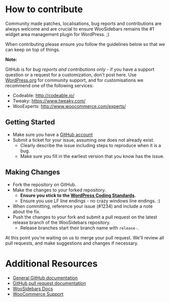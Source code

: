 # How to contribute

Community made patches, localisations, bug reports and contributions are always welcome and are crucial to ensure WooSidebars remains the #1 widget area management plugin for WordPress. ;)

When contributing please ensure you follow the guidelines below so that we can keep on top of things.

__Note:__

GitHub is for *bug reports and contributions only* - if you have a support question or a request for a customization, don't post here. Use [WordPress.org](http://wordpress.org/support/plugin/woosidebars) for community support, and for customisations we recommend one of the following services:

- Codeable: http://codeable.io/
- Tweaky: https://www.tweaky.com/
- WooExperts: http://www.woocommerce.com/experts/

## Getting Started

* Make sure you have a [GitHub account](https://github.com/signup/free)
* Submit a ticket for your issue, assuming one does not already exist.
  * Clearly describe the issue including steps to reproduce when it is a bug.
  * Make sure you fill in the earliest version that you know has the issue.

## Making Changes

* Fork the repository on GitHub.
* Make the changes to your forked repository.
  * **Ensure you stick to the [WordPress Coding Standards](http://codex.wordpress.org/WordPress_Coding_Standards).**
  * Ensure you use LF line endings - no crazy windows line endings. :)
* When committing, reference your issue (#1234) and include a note about the fix.
* Push the changes to your fork and submit a pull request on the latest release branch of the WooSidebars repository.
  * Release branches start their branch name with `release-`.

At this point you're waiting on us to merge your pull request. We'll review all pull requests, and make suggestions and changes if necessary.

# Additional Resources

* [General GitHub documentation](http://help.github.com/)
* [GitHub pull request documentation](http://help.github.com/send-pull-requests/)
* [WooSidebars Docs](http://docs.woocommerce.com/documentation/plugins/woosidebars/)
* [WooCommerce Support](http://woocommerce.com/my-account/tickets/)